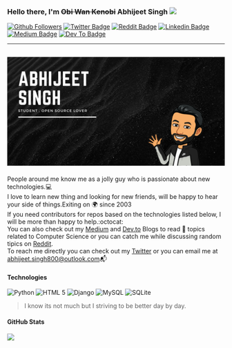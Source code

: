 ### Hello there, I'm ~~Obi Wan Kenobi~~ Abhijeet Singh <img src="https://media.giphy.com/media/hvRJCLFzcasrR4ia7z/giphy.gif" width="25px">

[![Github Followers](https://img.shields.io/github/followers/abhijeet-singh800?logo=%3Csvg%20role%3D%22img%22%20viewBox%3D%220%200%2024%2024%22%20xmlns%3D%22http%3A%2F%2Fwww.w3.org%2F2000%2Fsvg%22%3E%3Ctitle%3EGitHub%3C%2Ftitle%3E%3Cpath%20d%3D%22M12%20.297c-6.63%200-12%205.373-12%2012%200%205.303%203.438%209.8%208.205%2011.385.6.113.82-.258.82-.577%200-.285-.01-1.04-.015-2.04-3.338.724-4.042-1.61-4.042-1.61C4.422%2018.07%203.633%2017.7%203.633%2017.7c-1.087-.744.084-.729.084-.729%201.205.084%201.838%201.236%201.838%201.236%201.07%201.835%202.809%201.305%203.495.998.108-.776.417-1.305.76-1.605-2.665-.3-5.466-1.332-5.466-5.93%200-1.31.465-2.38%201.235-3.22-.135-.303-.54-1.523.105-3.176%200%200%201.005-.322%203.3%201.23.96-.267%201.98-.399%203-.405%201.02.006%202.04.138%203%20.405%202.28-1.552%203.285-1.23%203.285-1.23.645%201.653.24%202.873.12%203.176.765.84%201.23%201.91%201.23%203.22%200%204.61-2.805%205.625-5.475%205.92.42.36.81%201.096.81%202.22%200%201.606-.015%202.896-.015%203.286%200%20.315.21.69.825.57C20.565%2022.092%2024%2017.592%2024%2012.297c0-6.627-5.373-12-12-12%22%2F%3E%3C%2Fsvg%3E)][github-profile]
[![Twitter Badge](https://img.shields.io/badge/-Twitter-00acee?style=flat&logo=Twitter&logoColor=white)][twitter-profile]
[![Reddit Badge](https://img.shields.io/badge/Reddit-FF4500?style=flat&logo=reddit&logoColor=white)][reddit-profile]
[![Linkedin Badge](https://img.shields.io/badge/-LinkedIn-0e76a8?style=flat&logo=Linkedin&logoColor=white)][linkedin-profile]
[![Medium Badge](https://img.shields.io/badge/Medium-12100E?style=flat&logo=medium&logoColor=white)][medium-profile]
[![Dev To Badge](https://img.shields.io/badge/dev.to-0A0A0A?style=flat&logo=dev.to&logoColor=white)][devto-profile]

---

## ![Profile Banner](profile-banner.jpeg)

People around me know me as a jolly guy who is passionate about new technologies.:computer:<br/>
I love to learn new thing and looking for new friends, will be happy to hear your side of things.Exiting on :earth_africa: since 2003<br/>
If you need contributors for repos based on the technologies listed below, I will be more than happy to help.:octocat:<br/>
You can also check out my [Medium][medium-profile] and [Dev.to][devto-profile] Blogs to read :bookmark_tabs: topics related to Computer Science or you can catch me while discussing random tipics on [Reddit][reddit-profile].<br/>
To reach me directly you can check out my [Twitter][twitter-profile] or you can email me at abhijeet.singh800@outlook.com:mailbox_with_mail:<br/>

#### Technologies

![Python](https://img.shields.io/badge/Python-14354C?style=flat&logo=python&logoColor=white)
![HTML 5](https://img.shields.io/badge/HTML-239120?style=flat&logo=html5&logoColor=white)
![Django](https://img.shields.io/badge/Django-092E20?style=flat&logo=django&logoColor=white)
![MySQL](https://img.shields.io/badge/MySQL-00000F?style=flat&logo=mysql&logoColor=white)
![SQLite](https://img.shields.io/badge/SQLite-07405E?style=flat&logo=sqlite&logoColor=white)

> I know its not much but I striving to be better day by day.

#### GitHub Stats

<p>
  <img height="180em" src="https://github-readme-stats.vercel.app/api?username=abhijeet-singh800&show_icons=true&hide_border=true&&count_private=true&include_all_commits=true" />
  <!--  <img height="180em" src="https://github-readme-stats.vercel.app/api/top-langs/?username=abhijeet-singh800&exclude_repo=KNN-Image-Classification&show_icons=true&hide_border=true&layout=compact&langs_count=3"/>  -->
  <!-- The above commented link is a "Most Used Languages" and should be fixed in a later date.Ideallt when you have enough code under your belt that it works properly-->
</p>

<!-- Also Add Recent Blogs after Some time -->
<!-- Try to fix the second tag that is commented out in the Github Stats -->

[medium-profile]: https://medium.com/@abhijeet-singh
[devto-profile]: https://dev.to/abhijeet_800
[linkedin-profile]: https://www.linkedin.com/mwlite/in/abhijeet-singh-864b571aa
[reddit-profile]: https://www.reddit.com/u/Plastic_Lynx1335?utm_medium=android_app&utm_source=share
[instagram-profile]: https:
[twitter-profile]: https://www.twitter.com/abhijeet_800
[github-profile]: https://github.com/abhijeet-singh800
